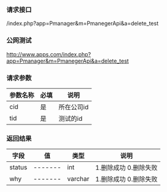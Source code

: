 ### **请求接口**
/index.php?app=Pmanager&m=PmanegerApi&a=delete_test
### **公网测试**
http://www.apps.com/index.php?app=Pmanager&m=PmanegerApi&a=delete_test
### **请求参数**

| 参数名称  |必填|     说明      |
|------|-----|------|
| cid     | 是 |   所在公司id   |
| tid| 是 | 测试的id   |



### **返回结果**
|字段        |值          |类型    |说明        |
| ---------  |--------    |-------- |--------  |
|status|-------   |int    |1.删除成功 0.删除失败   |
|why| -------     |varchar  |1.删除成功 0.删除失败  |